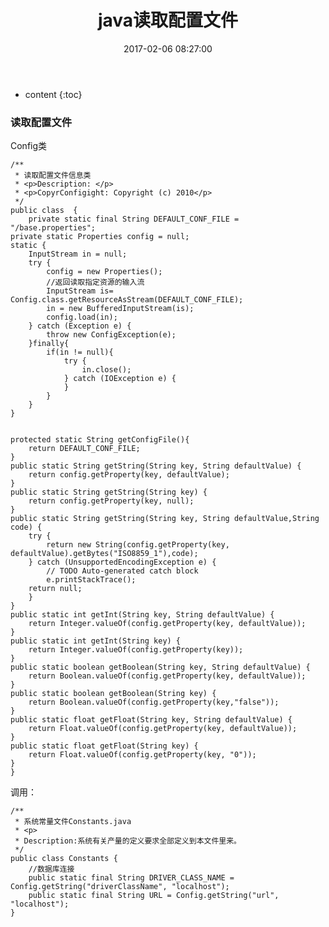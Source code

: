 ﻿---
layout: post
title:  "java读取配置文件"
date:   2017-02-06 08:27:00
categories: java
excerpt:  java读取配置文件
---

* content
{:toc}




### 读取配置文件
Config类


    /**
     * 读取配置文件信息类
     * <p>Description: </p>
     * <p>CopyrConfigight: Copyright (c) 2010</p>
     */
    public class  {
        private static final String DEFAULT_CONF_FILE = "/base.properties";
    private static Properties config = null;
    static {
        InputStream in = null;
        try {
            config = new Properties();
            //返回读取指定资源的输入流  
            InputStream is= Config.class.getResourceAsStream(DEFAULT_CONF_FILE);
            in = new BufferedInputStream(is);
            config.load(in);
        } catch (Exception e) {
            throw new ConfigException(e);
        }finally{
            if(in != null){
                try {
                    in.close();
                } catch (IOException e) {
                }
            }
        }
    }
    
    
    protected static String getConfigFile(){
        return DEFAULT_CONF_FILE;
    }
    public static String getString(String key, String defaultValue) {
        return config.getProperty(key, defaultValue);
    }
    public static String getString(String key) {
        return config.getProperty(key, null);
    }
    public static String getString(String key, String defaultValue,String code) {
        try {
            return new String(config.getProperty(key, defaultValue).getBytes("ISO8859_1"),code);
        } catch (UnsupportedEncodingException e) {
            // TODO Auto-generated catch block
            e.printStackTrace();
        return null;
        }
    }
    public static int getInt(String key, String defaultValue) {
        return Integer.valueOf(config.getProperty(key, defaultValue));
    }
    public static int getInt(String key) {
        return Integer.valueOf(config.getProperty(key));
    }
    public static boolean getBoolean(String key, String defaultValue) {
        return Boolean.valueOf(config.getProperty(key, defaultValue));
    }
    public static boolean getBoolean(String key) {
        return Boolean.valueOf(config.getProperty(key,"false"));
    }
    public static float getFloat(String key, String defaultValue) {
        return Float.valueOf(config.getProperty(key, defaultValue));
    }
    public static float getFloat(String key) {
        return Float.valueOf(config.getProperty(key, "0"));
    }
    }


调用：

    /**
     * 系统常量文件Constants.java
     * <p>
     * Description:系统有关产量的定义要求全部定义到本文件里来。
     */
    public class Constants {
        //数据库连接
        public static final String DRIVER_CLASS_NAME = Config.getString("driverClassName", "localhost");
        public static final String URL = Config.getString("url", "localhost"); 
    }